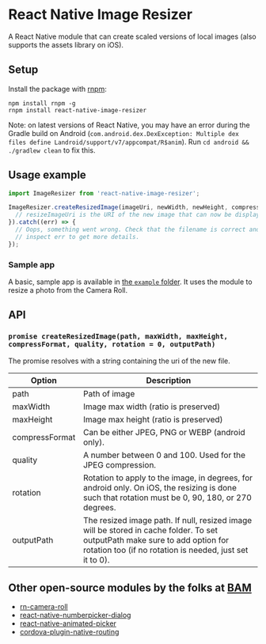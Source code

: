 # React Native Image Resizer

A React Native module that can create scaled versions of local images (also supports the assets library on iOS).

## Setup

Install the package with [rnpm](https://github.com/rnpm/rnpm):
```
npm install rnpm -g
rnpm install react-native-image-resizer
```

Note: on latest versions of React Native, you may have an error during the Gradle build on Android (`com.android.dex.DexException: Multiple dex files define Landroid/support/v7/appcompat/R$anim`). Run `cd android && ./gradlew clean` to fix this.

## Usage example

```javascript
import ImageResizer from 'react-native-image-resizer';

ImageResizer.createResizedImage(imageUri, newWidth, newHeight, compressFormat, quality, rotation, outputPath).then((resizedImageUri) => {
  // resizeImageUri is the URI of the new image that can now be displayed, uploaded...
}).catch((err) => {
  // Oops, something went wrong. Check that the filename is correct and
  // inspect err to get more details.
});
```

### Sample app

A basic, sample app is available in [the `example` folder](https://github.com/bamlab/react-native-image-resizer/tree/master/example). It uses the module to resize a photo from the Camera Roll.

## API

### `promise createResizedImage(path, maxWidth, maxHeight, compressFormat, quality, rotation = 0, outputPath)`

The promise resolves with a string containing the uri of the new file.

Option | Description
------ | -----------
path | Path of image
maxWidth | Image max width (ratio is preserved)
maxHeight | Image max height (ratio is preserved)
compressFormat | Can be either JPEG, PNG or WEBP (android only).
quality | A number between 0 and 100. Used for the JPEG compression.
rotation | Rotation to apply to the image, in degrees, for android only. On iOS, the resizing is done such that rotation must be 0, 90, 180, or 270 degrees.
outputPath | The resized image path. If null, resized image will be stored in cache folder. To set outputPath make sure to add option for rotation too (if no rotation is needed, just set it to 0).

## Other open-source modules by the folks at [BAM](http://github.com/bamlab)

 * [rn-camera-roll](https://github.com/bamlab/rn-camera-roll)
 * [react-native-numberpicker-dialog](https://github.com/bamlab/react-native-numberpicker-dialog)
 * [react-native-animated-picker](https://github.com/bamlab/react-native-animated-picker)
 * [cordova-plugin-native-routing](https://github.com/bamlab/cordova-plugin-native-routing)
